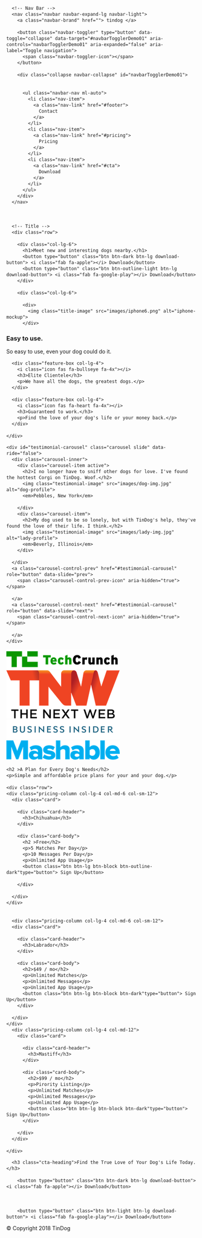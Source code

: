 <!DOCTYPE html>
<html>

<head>
  <meta charset="utf-8">
  <title>TinDog</title>
  <!-- bootstrap css -->
  <link rel="stylesheet" href="https://maxcdn.bootstrapcdn.com/bootstrap/4.0.0/css/bootstrap.min.css" integrity="sha384-Gn5384xqQ1aoWXA+058RXPxPg6fy4IWvTNh0E263XmFcJlSAwiGgFAW/dAiS6JXm" crossorigin="anonymous">
  <!-- Google Fonts -->
  <link href="https://fonts.googleapis.com/css?family=Montserrat|Ubuntu&display=swap" rel="stylesheet">
  <link rel="stylesheet" href="css/styles.css">
  <!-- Font Awesome for Icons -->
  <script src="https://kit.fontawesome.com/9416e7f808.js"></script>
  <!-- bootstrap jQuery Links -->
  <script src="https://code.jquery.com/jquery-3.2.1.slim.min.js" integrity="sha384-KJ3o2DKtIkvYIK3UENzmM7KCkRr/rE9/Qpg6aAZGJwFDMVNA/GpGFF93hXpG5KkN" crossorigin="anonymous"></script>
  <script src="https://cdnjs.cloudflare.com/ajax/libs/popper.js/1.12.9/umd/popper.min.js" integrity="sha384-ApNbgh9B+Y1QKtv3Rn7W3mgPxhU9K/ScQsAP7hUibX39j7fakFPskvXusvfa0b4Q" crossorigin="anonymous"></script>
  <script src="https://maxcdn.bootstrapcdn.com/bootstrap/4.0.0/js/bootstrap.min.js" integrity="sha384-JZR6Spejh4U02d8jOt6vLEHfe/JQGiRRSQQxSfFWpi1MquVdAyjUar5+76PVCmYl" crossorigin="anonymous"></script>

</head>

<body>

  <section id="title">
    <div class="container-fluid">





      <!-- Nav Bar -->
      <nav class="navbar navbar-expand-lg navbar-light">
        <a class="navbar-brand" href=""> tindog </a>

        <button class="navbar-toggler" type="button" data-toggle="collapse" data-target="#navbarTogglerDemo01" aria-controls="navbarTogglerDemo01" aria-expanded="false" aria-label="Toggle navigation">
          <span class="navbar-toggler-icon"></span>
        </button>

        <div class="collapse navbar-collapse" id="navbarTogglerDemo01">


          <ul class="navbar-nav ml-auto">
            <li class="nav-item">
              <a class="nav-link" href="#footer">
                Contact
              </a>
            </li>
            <li class="nav-item">
              <a class="nav-link" href="#pricing">
                Pricing
              </a>
            </li>
            <li class="nav-item">
              <a class="nav-link" href="#cta">
                Download
              </a>
            </li>
          </ul>
        </div>
      </nav>



      <!-- Title -->
      <div class="row">

        <div class="col-lg-6">
          <h1>Meet new and interesting dogs nearby.</h1>
          <button type="button" class="btn btn-dark btn-lg download-button"> <i class="fab fa-apple"></i> Download</button>
          <button type="button" class="btn btn-outline-light btn-lg download-button"> <i class="fab fa-google-play"></i> Download</button>
        </div>

        <div class="col-lg-6">

          <div>
            <img class="title-image" src="images/iphone6.png" alt="iphone-mockup">
          </div>

  </section>
  </div>
  </div>
  <!-- Features -->

  <section id="features">
    <div class="row">
      <div class="feature-box col-lg-4">
        <i class="icon fas fa-check-circle fa-4x"></i>
        <h3>Easy to use.</h3>
        <p>So easy to use, even your dog could do it.</p>
      </div>

      <div class="feature-box col-lg-4">
        <i class="icon fas fa-bullseye fa-4x"></i>
        <h3>Elite Clientele</h3>
        <p>We have all the dogs, the greatest dogs.</p>
      </div>

      <div class="feature-box col-lg-4">
        <i class="icon fas fa-heart fa-4x"></i>
        <h3>Guaranteed to work.</h3>
        <p>Find the love of your dog's life or your money back.</p>
      </div>

    </div>


  </section>


  <!-- Testimonials -->

  <section id="testimonials">

    <div id="testimonial-carousel" class="carousel slide" data-ride="false">
      <div class="carousel-inner">
        <div class="carousel-item active">
          <h2>I no longer have to sniff other dogs for love. I've found the hottest Corgi on TinDog. Woof.</h2>
          <img class="testimonial-image" src="images/dog-img.jpg" alt="dog-profile">
          <em>Pebbles, New York</em>

        </div>
        <div class="carousel-item">
          <h2>My dog used to be so lonely, but with TinDog's help, they've found the love of their life. I think.</h2>
          <img class="testimonial-image" src="images/lady-img.jpg" alt="lady-profile">
          <em>Beverly, Illinois</em>
        </div>

      </div>
      <a class="carousel-control-prev" href="#testimonial-carousel" role="button" data-slide="prev">
        <span class="carousel-control-prev-icon" aria-hidden="true"></span>

      </a>
      <a class="carousel-control-next" href="#testimonial-carousel" role="button" data-slide="next">
        <span class="carousel-control-next-icon" aria-hidden="true"></span>

      </a>
    </div>





  </section>


  <!-- Press -->

  <section id="press">
    <img class="press-logo" src="images/techcrunch.png" alt="tc-logo">
    <img class="press-logo" src="images/tnw.png" alt="tnw-logo">
    <img class="press-logo" src="images/bizinsider.png" alt="biz-insider-logo">
    <img class="press-logo" src="images/mashable.png" alt="mashable-logo">

  </section>


  <!-- Pricing -->

  <section id="pricing">

    <h2 >A Plan for Every Dog's Needs</h2>
    <p>Simple and affordable price plans for your and your dog.</p>

    <div class="row">
    <div class="pricing-column col-lg-4 col-md-6 col-sm-12">
      <div class="card">

        <div class="card-header">
          <h3>Chihuahua</h3>
        </div>

        <div class="card-body">
          <h2 >Free</h2>
          <p>5 Matches Per Day</p>
          <p>10 Messages Per Day</p>
          <p>Unlimited App Usage</p>
          <button class="btn btn-lg btn-block btn-outline-dark"type="button"> Sign Up</button>

        </div>

      </div>
    </div>


      <div class="pricing-column col-lg-4 col-md-6 col-sm-12">
      <div class="card">

        <div class="card-header">
          <h3>Labrador</h3>
        </div>

        <div class="card-body">
          <h2>$49 / mo</h2>
          <p>Unlimited Matches</p>
          <p>Unlimited Messages</p>
          <p>Unlimited App Usage</p>
          <button class="btn btn-lg btn-block btn-dark"type="button"> Sign Up</button>
        </div>

      </div>
    </div>
      <div class="pricing-column col-lg-4 col-md-12">
        <div class="card">

          <div class="card-header">
            <h3>Mastiff</h3>
          </div>

          <div class="card-body">
            <h2>$99 / mo</h2>
            <p>Pirority Listing</p>
            <p>Unlimited Matches</p>
            <p>Unlimited Messages</p>
            <p>Unlimited App Usage</p>
            <button class="btn btn-lg btn-block btn-dark"type="button"> Sign Up</button>
          </div>

        </div>
      </div>

    </div>










  </section>


  <!-- Call to Action -->

  <section id="cta">


      <h3 class="cta-heading">Find the True Love of Your Dog's Life Today.</h3>

        <button type="button" class="btn btn-dark btn-lg download-button"> <i class="fab fa-apple"></i> Download</button>



        <button type="button" class="btn btn-light btn-lg download-button"> <i class="fab fa-google-play"></i> Download</button>



  </section>


  <!-- Footer -->

  <footer id="footer">
    <i class="fab fa-twitter"></i>
    <i class="fab fa-facebook-f"></i>
    <i class="fab fa-instagram"></i>
    <i class="fas fa-envelope"></i>
    <p>© Copyright 2018 TinDog</p>

  </footer>


</body>

</html>
